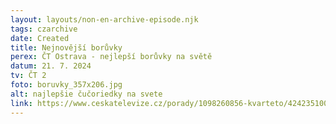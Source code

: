 ```yaml
---
layout: layouts/non-en-archive-episode.njk
tags: czarchive
date: Created
title: Nejnovější borůvky
perex: ČT Ostrava - nejlepší borůvky na světě
datum: 21. 7. 2024
tv: ČT 2
foto: boruvky_357x206.jpg
alt: najlepšie čučoriedky na svete
link: https://www.ceskatelevize.cz/porady/1098260856-kvarteto/424235100111004
---
```

